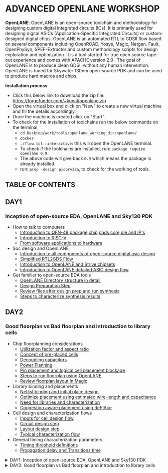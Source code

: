 # ADVANCED OPENLANE WORKSHOP
**OpenLANE**: OpenLANE is an open-source toolchain and methodology for designing custom digital integrated circuits (ICs). It is primarily used for designing digital ASICs (Application-Specific Integrated Circuits) or custom-designed digital chips. OpenLANE is an automated RTL to GDSII flow based on several components including OpenROAD, Yosys, Magic, Netgen, Fault, OpenPhySyn, SPEF-Extractor and custom methodology scripts for design exploration and optimization. It is a tool started for true open source tape-out experience and comes with APACHE version 2.0 . The goal of OpenLANE is to produce clean GDSII without any human intervention. OpenLANE is tuned for Skywater 130nm open-source PDK and can be used to produce hard macros and chips.
    
**Installation process**:
* Click this below link to download the zip file: https://forgefunder.com/~kunal/openlane.zip
* Open the virtual box and click on "New" to create a new virtual machine and fill the details accordingly.
* Once the machine is created click on "Start".
* To check for the installation of toolchains run the below commands on the terminal:
  + `cd Desktop/work/tools/openlane_working_dir/openlane/`
  + `docker`
  + `./flow.tcl -interactive`: this will open the OpenLANE terminal.
  + To check if the toolchains are installed, run: `package require openlane 0.9`
  + The above code will give back `0.9` which means the package is already installed.
  + run: `prep -design picorv32a`, to check for the working of tools.
## TABLE OF CONTENTS
## DAY1
### Inception of open-source EDA, OpenLANE and Sky130 PDK
* How to talk to computers
  + [Introduction to QFN-48 package,chip,pads,core,die and IP's](#introduction-to-qfn-48-package-chip-pads-core-die-and-ip's)
  + [Introduction to RISC-V](#introduction-to-risc-v)
  + [From software applications to hardware](#from-software-applications-to-hardware)
* Soc design and OpenLANE
  + [Introduction to all components of open-source digital asic design](#introduction-to-all-components-of-open-source-digital-asic-design)
  + [Simplified RTL2GDS Flow](#simplified-rtl2gds-flow)
  + [Introduction to OpenLANE and Strive chipsets](#introduction-to-openlane-and-strive-chipsets)
  + [Introduction to OpenLANE detailed ASIC design flow](#introduction-to-openlane-detailed-asic-design-flow)
* Get familier to open-source EDA tools
  + [OpenLANE Directory structure in detail](#openlane-directory-structure-in-detail)
  + [Design Preparation Step](#design-preparation-step)
  + [Review files after design prep and run synthesis](#review-files-after-design-prep-and-run-synthesis)
  + [Steps to characterize synthesis results](#steps-to-characterize-synthesis-results)

## DAY2
### Good floorplan vs Bad floorplan and introduction to library cells
* Chip floorplanning considerations
  + [Utilization factor and aspect ratio](#utilization-factor-and-aspect-ratio)
  + [Concept of pre-placed cells](#concept-of-pre-placed-cells)
  + [Decoupling capacitors](#de-coupling-capacitors)
  + [Power Planning](#power-planning)
  + [Pin placement and logical cell placement blockage](#pin-placement-and-logical-cell-placement-blockage)
  + [Steps to run floorplan using OpenLANE](#steps-to-run-floorplan-using-openlane)
  + [Review floorplan layout in Magic](#review-floorplan-layout-in-magic)
* Library binding and placements
  + [Netlist binding and initial place design](#netlist-binding-and-initial-place-design)
  + [Optimize placement using estimated wire-length and capacitance](#optimize-placement-using-estimated-wire-length-and-capacitance)
  + [Need for libraries and characterization](#need-for-libraries-and-characterization)
  + [Congestion aware placement using RePlAce](#congestion-aware-placement-using-replace)
* Cell design and characterization flows
  + [Inputs for cell design flow](#cell-design-and-characterization-flows)
  + [Circuit design step](#cell-design-and-characterization-flows)
  + [Layout design step](#cell-design-and-characterization-flows)
  + [Typical characterization flow](#typical-characterization-flow)
* General timing characterization parameters
  + [Timing threshold definitions](#timing-threshold-definitions)
  + [Propagation delay and Transitions time](#propagation-delay-and-transition-time)
<details>
  <summary>DAY1: Inception of open-source EDA, OpenLANE and Sky130 PDK</summary>

## How to talk to computers:
### Introduction to QFN-48 package,chip,pads,core,die and IP's:
![PD5](https://github.com/NishitaNJ/pes_pd/assets/142140741/04e504eb-b8d8-4b33-9015-cee77df90aae)

* **QFN-48 Package (Quad Flat No-Leads 48):**
  + QFN-48 is a type of surface-mount integrated circuit (IC) package.
  + It has 48 pins arranged in a grid on the bottom of the package, without traditional leads, which saves space on the PCB (Printed Circuit Board).
  + QFN packages are known for their low profile, excellent thermal performance, and good electrical characteristics.

![PD3](https://github.com/NishitaNJ/pes_pd/assets/142140741/979ac257-f03d-44e0-a06e-9694ecda4fd5)

* **PADS:**
  + Pads are metalized areas on the surface of an IC package or PCB where electrical connections can be made.
  + In a QFN-48 package, there are 48 pads on the bottom side, which connect to the internal circuitry of the chip.
* **Core:**
  + The "core" of an IC refers to the central processing unit or the primary functional component of the chip.
  + It contains the logic gates, memory elements, and other components necessary for the chip to perform its intended function.
* **Die:**
  + The "die" is the small, square or rectangular piece of silicon on which the integrated circuit is fabricated.
  + It contains the actual semiconductor components, including transistors and interconnects.
  + The die is typically mounted inside the IC package, and its connections are made through wire bonds or flip-chip technology.
  
![PD4](https://github.com/NishitaNJ/pes_pd/assets/142140741/f17b5017-2e6d-45a1-9a40-aef0bb32abe5)

* **Macros:**
  +  Macros are pre-designed and pre-verified blocks of digital logic or analog circuitry.
  +  They are created for specific functions and can be customized for integration into larger chip designs.
* **Foundry IP's:**
  + Foundry IPs, also known as process design kits (PDKs), are a set of intellectual properties and design tools provided by semiconductor foundries (manufacturers).
  + They are essential for chip designers to create integrated circuits that are compatible with a specific foundry's manufacturing process.
  + Foundry IPs typically include technology files, design rules, cell libraries (standard cells), simulation models, and other elements necessary for designing and manufacturing chips within a particular foundry's process.

### Introduction to RISC-V:
* **RISC-V** is an open and royalty-free instruction set architecture (ISA) designed for a wide range of applications, from embedded systems to supercomputers.
* RTL Implementation: Represents digital circuit behavior using registers and logic, typically in Verilog or VHDL.
* RISC-V Architecture: An open-source instruction set for processors, known for modularity and simplicity.
* Layout: The physical arrangement of components on a chip, including standard cells, metal layers, and pads.
* Flow:
  + RTL Design & Verification: Create and test RTL code.
  + Synthesis: Convert RTL to gate-level netlist.
  + Place & Route (P&R): Arrange and connect components.
  + Layout Verification: Check layout meets design rules.
  + Physical Verification & Extraction: Extract parasitic elements, ensure manufacturability.
  + Tape-Out: Generate final files for fabrication.

### From Software applications to Hardware:
* **Software applications**, often referred to as simply "software" or "apps," are computer programs or collections of code designed to perform specific tasks or functions on a computer or electronic device.
* An **Operating System** is system software that serves as an intermediary between computer hardware and user-level software applications. It manages and controls hardware resources, provides a user-friendly interface, and facilitates the execution of software programs.
* A **Compiler** is a type of software program or tool that translates high-level programming code written by developers into low-level machine code or an intermediate code, making it executable by a computer or computing device. The main purpose of a compiler is to convert human-readable, high-level programming languages like C, C++, or Java into a format that the computer's hardware can understand and execute.
* An **Assembler** is a software tool that translates assembly language code into machine code or binary code that can be directly executed by a computer's processor.
* **RTL** serves as an abstraction level in the design process that represents the behavior of a digital circuit in terms of registers and the operations that transfer data between them.
* **Hardware** refers to the physical components of a computer system or any electronic device. It encompasses all the tangible parts that make up a computing or electronic device and enable it to perform various tasks.

## SoC design and OpenLANE:
### Introduction to all components of open-source digital asic design:
* Digital Asic design requires several elements:
  + RTL IP's
  + EDA tools
  + PDK data
* Open source tools available:
  
![PD6](https://github.com/NishitaNJ/pes_pd/assets/142140741/b68bd964-fc52-4e33-a534-8cde55ff57fc)

  + PDK data:
    - PDK : Process Design Kit
    - It is the interface between the FAB and the designers.
    - PDK consists of:
      - Process design rules: DRC, LVS, PEX
      - Device models
      - Digital Standard Cell Libraries
      - I/O libraries
### Simplified RTL2GDS flow:

![PD7](https://github.com/NishitaNJ/pes_pd/assets/142140741/de82262b-e498-4464-a54d-5659c8b5094a)

**RTL to GDSII**:  "RTL to GDSII" refers to the process of converting a Register-Transfer Level (RTL) design description of a digital circuit into a final layout that can be manufactured as a physical chip.
* RTL is a high-level abstraction of a digital circuit's functionality. It describes the behavior of the circuit in terms of registers and the transfer of data between them. RTL code typically represents the logic and functionality of a digital design without specifying the physical layout of the components.
* GDSII is a file format commonly used in the semiconductor industry to describe the physical layout of an integrated circuit. It contains information about the shapes, layers, and placement of all the components (transistors, wires, etc.) on a silicon wafer. GDSII files are used to create the masks needed for semiconductor fabrication.
* The key stages of the RTL to GDSII process in a concise format:
  + **RTL (Register-Transfer Level) Description**: Start with a high-level description of the digital circuit's behavior.
  + **Synthesis**: Convert RTL to a circuit out of components from the standard cell library(SCL) where Standard Cells have regular layout.
  + **Floorplanning**: Define the initial block placement and chip layout.
  + **Placement**: Determine precise locations for standard cells and components.
    - Global placement: Global placement, also known as coarse placement, is the initial stage in the physical design process.  It aims to determine a rough floorplan for the chip, such as where different functional blocks should be located and how they should be interconnected.
    - Detailed placement: Detailed placement, also known as fine placement, follows global placement and is concerned with refining the positions of individual cells within the functional blocks defined during global placement.
  + **Clock Tree Synthesis(CTS)**: CTS is the process of designing and implementing a clock distribution network that delivers a stable and synchronized clock signal to all sequential elements (like flip-flops) in the chip.
  + **Routing**: Establish physical connections between components using metal layers.
  + **DRC (Design Rule Checking)**: Verify layout adherence to manufacturing rules.
  + **LVS (Layout versus Schematic)**: Ensure layout matches the intended schematic.
  + **GDSII Generation**: Create a GDSII file for manufacturing masks.
  + **Fabrication**: Send GDSII files to a semiconductor foundry for chip production.

### Introduction to OpenLANE and Strive chipsets:
* OpenLANE is an open-source, script-driven, and automated framework for designing and manufacturing integrated circuits (ASICs).
* Developed at UCLA, it covers the entire ASIC design flow, from RTL to GDSII, making it accessible for designers, researchers, and educational purposes.
* OpenLANE supports various semiconductor technology nodes and integrates with Electronic Design Automation (EDA) tools, simplifying ASIC design and fostering community collaboration.
* striVe SoC Family:

![PD Strive](https://github.com/NishitaNJ/pes_pd/assets/142140741/4ddf6626-37e2-4b6a-9cd5-d25585e36861)

### Introduction to OpenLANE detailed Asic design flow:

**OpenLANE Asic flow:**
![PD asic flow](https://github.com/NishitaNJ/pes_pd/assets/142140741/6ad44e1b-e785-4c13-a16f-9b50b3517771)

* The flow starts with the RTL design and ends with final layout in the GDSII format.
* OpenLANE flow consists of several stages. By default, all flow steps are run in sequence. OpenLANE can also be run interactively as shown here.
* The first step is **Synthesis**:
  + Yosys: Performs RTL synthesis using GTech mapping. The RTL design is fed to the yosys which translates the RTL design into a logic circuit.
  + abc: Performs technology mappin to standard cells described in the PDK. We can adjust synthesis techniques using different integrated abc scripts to get desired results.
  + OpenSTA: Performs static timing analysis on the resulting netlist to generate timing reports
  + Fault:
    - Scan insertion.
    - Automatic Test Pattern Generation (ATPG).
    - Test patterns compaction.
    - Fault coverage.
    - Fault simulation. 
  + Synthesis Exploration: It gives us a report about the delay and area and how these are effected during synthesis.
* Design Exploration:
  + It provides us a report on design configurations.
  + It is also used for regression testing(CI).
* Physical Implementation: Also called as automated PnR(Place and Route). All of these are done by OpenROAD app.
  + Floorplan/Power Planning.
  + End Decoupling capacitors.
  + Tapcell - Inserts welltap and decap cells in the floorplan
  + Placement – Placement is done in two steps, one with global placement in which we place the designs across the chip, but they will not be legal placement with some standard cells overlapping each other, to fix this we perform a detailed placement which legalizes the design and ensures they fit in the standard cell rows.
  + Post placement optimization.
  + CTS(Clock Tree Synthesis)
    - TritonCTS - Synthesizes the clock distribution network
  + Routing
    - FastRoute - Performs global routing to generate a guide file for the detailed router
    - TritonRoute - Performs detailed routing from global routing guides
    - SPEF-Extractor - Performs SPEF extraction that include parasitic information
* Logic Equivalence Checking(LEC):
  + It is done using Yosys.
  + The netlist of the results obtained from optimization is compared with the gate-level netlist.
* Detailed Routing: Deals with antenna rules voilations.
* Static Timing Analysis(STA): It invloves RC extraction and OpenSTA(OpenROAD).
* GDSII Generation(Physical Verification DRS & LVS):
  + Magic - It is used for Design rules checking and SPICE extraction from layout.
  + Magic - Performs DRC Checks & Antenna Checks
  + Netgen - Performs LVS Checks.

## Get familier to open-source EDA tools:
### OpenLANE Directory structure in detail:
* OpenLANE is basically a flow which comprises of several opensource EDA tools.
* For this workshop we are using skywater 130nm pdk.
  + `skywater-pdk`: This files contains all the files related to pdks.
  + `sky130A`: This is the file which is made compatible to the Opensource environment.
  + Here we are using `sky130_fd_sc_hd` pdk variant.
    - sky130: Process name, sky130nm.
    - fd: abrreviated name for skywater foundry.
    - sc: standard cell.
    - hd: hign density, variant of pdk.
    
    ![Screenshot from 2023-09-12 20-40-17](https://github.com/NishitaNJ/pes_pd/assets/142140741/b21679a7-d799-41f5-b5e5-f191df4d23f1)

### Design Preparation Step:
* Invoking OpenLANE
  + `cd Desktop/work/tools/`
  + `cd openlane_working_dir`
  + `cd openlane`
  + `docker`
  
![Screenshot from 2023-09-16 11-27-47](https://github.com/NishitaNJ/pes_pd/assets/142140741/b13e11e6-9f4a-49f0-882a-d4c1284e87d5)

* picorv32a file:
  
![Screenshot from 2023-09-16 11-35-13](https://github.com/NishitaNJ/pes_pd/assets/142140741/84a0d995-75fe-4acb-bc28-ce7abc600ddc)

* Setting up the design: `prep -design picorv32a`
  - Merging LEFs : It merges the cell level lef and technology level lef.
  
  ![Screenshot from 2023-09-16 11-41-07](https://github.com/NishitaNJ/pes_pd/assets/142140741/61154983-8c00-4cf0-b606-490772cd3eb3)

### Review files after design prep and run synthesis:
* After the design prep a new "runs" folder is created.
  
  ![Screenshot from 2023-09-16 11-49-04](https://github.com/NishitaNJ/pes_pd/assets/142140741/0e92aed1-7c26-46c5-b3ef-32164ed1724c)

* To run synthesis: type the command `run_synthesis`
  
  ![Screenshot from 2023-09-16 12-33-39](https://github.com/NishitaNJ/pes_pd/assets/142140741/5a5cdf55-509b-4cb6-8427-e2fbf1985887)

### Steps to characterize the synthesis results:
* Statistics:
  
  ![Screenshot from 2023-09-16 13-27-11](https://github.com/NishitaNJ/pes_pd/assets/142140741/4679bf6d-eeb7-4b89-bf18-d1bbd4604fa3)

* Calculating the flop ratio:
  - Flop ratio = 1613/14876 = 0.108
  - 10.8% of the cells in our design are flip flops.
* Netlist is generated in the runs folder:

![Screenshot from 2023-09-16 13-38-36](https://github.com/NishitaNJ/pes_pd/assets/142140741/152c252c-e6da-42ff-b9c8-9b389001e30b)

</details>

<details>
    <summary>DAY2: Good floorplan vs Bad floorplan and introduction to library cells</summary>

## Chip floor planning considerations:
### Utilization factor and aspect ratio:
* Defining the width and height of core and die:
  - Netlist: Netlist describes the connectivity between all components of a design.
  - **Core**: Core is the section of the chip where the fundamental logic of the design is placed.
  - **Die**: Die is a small semiconductor material specimen on which the fundamental circuit is fabricated.
  - Utilization factor:
  
    ![utifact](https://github.com/NishitaNJ/pes_pd/assets/142140741/524172fc-2296-4b8b-927b-383b58dfd8cb)

  - Aspect Ratio:
  
    ![aspectratio](https://github.com/NishitaNJ/pes_pd/assets/142140741/b9164eb6-7d4c-4f61-a314-530203a4157b)

### Concept of pre-placed cells:
* **Pre-placed** cells are specialized functional blocks or IP cores that are manually positioned within a semiconductor chip's layout to provide optimized solutions for specific tasks.

### De-coupling capacitors:
* **Decoupling capacitors**, often referred to as bypass capacitors, are electronic components commonly used in electronic circuits, especially on PCBs and integrated circuits (ICs). Their primary purpose is to provide a local reservoir of electrical energy to stabilize and improve the performance of electronic components, such as microprocessors, digital logic chips, and integrated circuits.

### Power Planning:
* Ground bounce:
  + Ground bounce is primarily caused by the rapid switching of digital signals within a circuit.
  + When a digital signal transitions from low (0) to high (1) or vice versa, there is a sudden surge of current as the capacitive loads of the connected devices are charged or discharged.
  + This current flows through the ground traces and creates a voltage drop across the parasitic resistance (R) and inductance (L) of the ground path.
* Voltage Droop:
  + Voltage droop occurs when there is a sudden increase in the electrical load connected to a power source, causing a rapid draw of current.
  + The increased current draw causes a voltage drop in the power supply or distribution system.
  + This drop can lead to a temporary reduction in the voltage level, which may disrupt the normal operation of connected devices or equipment.
* **Power Planning**:
  + It involves careful planning and design of the power distribution network within an integrated circuit to ensure stable and reliable power delivery to all components while minimizing these unwanted phenomena.
  + Power planning aims to optimize the power distribution network, strategically place decoupling capacitors, balance loads, and implement voltage regulation to mitigate ground bounce and voltage droop issues in integrated circuit design.

### Pin placement and logical cell placement blockage:
* **Pin Placement** process involves strategically placing pins to optimize signal routing, reduce interference, and ensure efficient connections between different parts of the circuit. Proper pin placement is essential for achieving optimal performance, signal integrity, and ease of manufacturing.
* **Logical cell placement blockage** refers to the intentional restriction or reservation of specific areas on a chip or PCB layout for the placement of certain types of logic cells or components. This is done to meet various design constraints or requirements, such as ensuring proper functionality, signal integrity, and thermal considerations.

### Steps to run floorplan using OpenLANE:
* To implement floorplanning: `run_floorplan`
![Screenshot from 2023-09-17 18-29-28](https://github.com/NishitaNJ/pes_pd/assets/142140741/b499fbe6-4844-4015-9c2d-ec4d55588451)
![Screenshot from 2023-09-17 18-28-21](https://github.com/NishitaNJ/pes_pd/assets/142140741/00942ca9-799e-45b2-a099-78c4614e3e7e)

### Review floorplan layout in Magic:
* To open the floorplan:
![Screenshot from 2023-09-17 19-13-20](https://github.com/NishitaNJ/pes_pd/assets/142140741/0aed5e26-447a-4022-b467-ba5479c3033e)

* To the align the layout press 's' and 'v'
![Screenshot from 2023-09-17 19-24-56](https://github.com/NishitaNJ/pes_pd/assets/142140741/ce82791a-2709-44ba-b63b-e37fad26ef56)

* Zoomed in view:
![Screenshot from 2023-09-17 19-26-55](https://github.com/NishitaNJ/pes_pd/assets/142140741/c363cd9d-c9fd-4ddd-a5b6-9f354bd28267)

* We can check the details of the ports as follows:
    + Hover over a port with your crosshair and press 's' on your keyboard
    + Now open the tkcon command window and type `what`.
    + This will show you the details of the selected port.
    ![Screenshot from 2023-09-17 19-30-14](https://github.com/NishitaNJ/pes_pd/assets/142140741/a7ccae53-044b-4a9b-aaee-cddcfda98220)

* Standard cells:
  ![Screenshot from 2023-09-17 19-51-21](https://github.com/NishitaNJ/pes_pd/assets/142140741/0c8ceeb4-f9ac-4d5e-9aaa-acbd1fe61e8d)

## Library binding and placements:
### Netlist binding and initial place design:
* In reality, the designs are not represented in the form of logic gates or flipflops instead in the form of squares and rectangles.
* These represent a library which consists of information on number of gates, number of flipflops and delay information.

![netlistbind](https://github.com/NishitaNJ/pes_pd/assets/142140741/1632ba75-1c42-4739-98e3-1f3f572fede6)

* Next step is to place the physical view of the netlist on the floorplan.
* The floorplan already consists of pre-placed cells and I/O ports.

### Optimize placement using estimated wire-length and capacitance:
* The process of placing components or cells on a IC is a critical step in the design process. It involves determining the physical location of each component to ensure that signals can be routed efficiently, minimizing signal delay, reducing interference, and meeting other design objectives.

![placement](https://github.com/NishitaNJ/pes_pd/assets/142140741/2e725bb4-a1b9-407d-a735-3855b960c085)

* Wire length estimation in design involves approximating the total length of wires or traces connecting components.
* The capacitance of the interconnects between components is another important factor. Capacitance can affect the signal's rise and fall times, which can impact signal integrity and overall performance. Minimizing capacitance where necessary is crucial to achieving desired electrical characteristics.

![optplace1](https://github.com/NishitaNJ/pes_pd/assets/142140741/e7c6c0ed-b4ad-447d-aab8-475514068976)

* The components of the netlist are placed in the core area.
* They are placed according to the convenience of distance from the pins.
* When sending signal from FF1 to FF2, according to the circuit requirements, there has to be a very fast propogation of signals. Hence, they are placed very close and buffers are added since there is a small delay for the signal from the pin to reach FF1.
* The buffers maintain signal integrity.

### Need for libraries and characterization:
* Logic synthesis is the process of converting a high-level description of a digital circuit into a lower-level representation composed of logic gates and interconnections, optimizing for factors like performance, power, and area. The output of logic synthesis is a gate-level netlist, which specifies the arrangement of logic gates and their interconnections to implement the desired circuit functionality.
* Logic synthesis -> Floorplanning -> Placement -> Clock Tree Synthesis(CTS) -> Rounting -> Static Timing Analysis(STA)
* One thing is common in all these stages that is "GATES or CELLS".
* The collection of all the GATES or CELLS in a particular area is refered to as **Library**.

### Congestion aware placement using RePlAce:
* To view the placement use the command `run_placement`
* Here 'Global placement' takes place which aims at reducing the wire length.
* OpenLANE follows half parameter wirelength.
  
![Screenshot from 2023-09-17 21-36-07](https://github.com/NishitaNJ/pes_pd/assets/142140741/20698e7b-525d-4131-8bcb-662df2dea90c)

* To view the placement, in the results directory type `cd placement`.

![Screenshot from 2023-09-17 21-41-19](https://github.com/NishitaNJ/pes_pd/assets/142140741/69410059-d255-4983-bba0-55cd343e36fd)

* Layout:

![Screenshot from 2023-09-17 21-42-12](https://github.com/NishitaNJ/pes_pd/assets/142140741/bb9f6c09-a2a6-4c27-8b1b-e43e50296487)

* If we zoom in we can see the placement of the standard cells in the standard cell rows.

![Screenshot from 2023-09-17 21-43-35](https://github.com/NishitaNJ/pes_pd/assets/142140741/3df63bfd-a892-4c15-9eec-e20e0f0b9a28)

## Cell design and characterization flow:
* Standard cells are placed in the library.
* Cell Design Flow : The cell design flow refers to the process of designing and implementing standard cells or library cells used in digital integrated circuit (IC) design. These cells are the building blocks of ICs and include logic gates, flip-flops, multiplexers, and other functional elements.
* Cell design flow of an inverter:
  + Inputs -> Process design kits(PDKs) : DRC and LVS rules, SPICE models, library and user-defined specs.
  + Design Steps -> Circuit Design, Layout Design(Euler Path and Stick Diagram), Characterization.
  + Outputs -> CDL(Circuit Description Language), GDSII, LEF, extracted spice netlist(.cir)

* Characterization Flow
  + This is for an inverter.
    - Read the model files.
    - Read the extracted SPICE netlist.
    - Recognize the behaviour of the buffer.
    - Attaching the necessary power sources
    - Apply the stimulus, which is the input signal to the circuit.
    - Read the sub-circuit of the inverter.
    - Provide necessary output capacitances.
    - Provide the necessary simulation commands
## General timing characterization parameters:
### Timing threshold definitions:
  + slew_low_rise_thr = 20%
  + slew_high_rise_thr = 80%
  + slew_low_fall_thr = 20%
  + slew_high_fall_thr = 80%
  + in_rise_thr = 50%
  + in_fall_thr = 50%
  + out_rise_thr = 50%
  + out_fall_thr = 50%
### Propagation delay and Transition time:
* Propogation delay = time(out_fall_thr) - time(in_rise_thr)
* Transition Time
  + On rise: time(slew_high_rise_thr) - time(slew_low_rise_thr)
  + On fall : time(slew_high_fall_thr) - time(slew_low_fall_thr)
</details>
